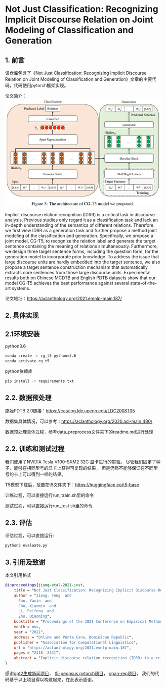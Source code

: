 # Not Just Classification: Recognizing Implicit Discourse Relation on Joint Modeling of Classification and Generation
## 1. 前言
该仓库包含了《Not Just Classification: Recognizing Implicit Discourse Relation on Joint Modeling of Classification and Generation》文章的主要代码，代码使用pytorch框架实现。

论文简介：
![image](cg_t5.jpg)

Implicit discourse relation recognition (IDRR) is a critical task in discourse analysis. Previous studies only regard it as a classification task and lack an in-depth understanding of the semantics of different relations. Therefore, we first view IDRR as a generation task and further propose a method joint modeling of the classification and generation. Specifically, we propose a joint model, CG-T5, to recognize the relation label and generate the target sentence containing the meaning of relations simultaneously. Furthermore, we design three target sentence forms, including the question form, for the generation model to incorporate prior knowledge. To address the issue that large discourse units are hardly embedded into the target sentence, we also propose a target sentence construction mechanism that automatically extracts core sentences from those large discourse units. Experimental results both on Chinese MCDTB and English PDTB datasets show that our model CG-T5 achieves the best performance against several state-of-the-art systems.

论文地址：https://aclanthology.org/2021.emnlp-main.187/

## 2. 具体实现
## 2.1环境安装
python3.6
```bash
conda create -n cg_t5 python=3.6
conda activate cg_t5
```
python依赖库
```bash
pip install -r requirements.txt
```
## 2.2. 数据预处理
原始PDTB 2.0链接：https://catalog.ldc.upenn.edu/LDC2008T05

数据集具体情况，可以参考：https://aclanthology.org/2020.acl-main.480/

数据预处理具体过程，参考data_preprocess文件夹下的readme.md进行处理
## 2.2.  训练和测试过程
我们使用了NVIDIA Tesla V100-SXM2 32G 显卡进行的实验。
尽管我们固定了种子，能够在相同型号的显卡上获得可复现的结果，
但是仍然不能够保证在不同型号的卡上可以得到一样的结果。

T5模型下载后，放置在t5文件夹下：https://huggingface.co/t5-base

训练过程，可以直接运行run_train.sh里的命令

测试过程，可以直接运行run_test.sh里的命令

## 2.3. 评估
评估过程，可以直接运行:
```cmd
python3 evaluate.py
```
 
## 3. 引用及致谢
本文引用格式
```bib
@inproceedings{jiang-etal-2021-just,
    title = "Not Just Classification: Recognizing Implicit Discourse Relation on Joint Modeling of Classification and Generation",
    author = "Jiang, Feng  and
      Fan, Yaxin  and
      Chu, Xiaomin  and
      Li, Peifeng  and
      Zhu, Qiaoming",
    booktitle = "Proceedings of the 2021 Conference on Empirical Methods in Natural Language Processing",
    month = nov,
    year = "2021",
    address = "Online and Punta Cana, Dominican Republic",
    publisher = "Association for Computational Linguistics",
    url = "https://aclanthology.org/2021.emnlp-main.187",
    pages = "2418--2431",
    abstract = "Implicit discourse relation recognition (IDRR) is a critical task in discourse analysis. Previous studies only regard it as a classification task and lack an in-depth understanding of the semantics of different relations. Therefore, we first view IDRR as a generation task and further propose a method joint modeling of the classification and generation. Specifically, we propose a joint model, CG-T5, to recognize the relation label and generate the target sentence containing the meaning of relations simultaneously. Furthermore, we design three target sentence forms, including the question form, for the generation model to incorporate prior knowledge. To address the issue that large discourse units are hardly embedded into the target sentence, we also propose a target sentence construction mechanism that automatically extracts core sentences from those large discourse units. Experimental results both on Chinese MCDTB and English PDTB datasets show that our model CG-T5 achieves the best performance against several state-of-the-art systems.",
}
```

感谢[gpt2生成新闻项目](https://github.com/liucongg/GPT2-NewsTitle)，
[t5-pegasus pytorch项目](https://github.com/renmada/t5-pegasus-pytorch)，
[span-rep项目](https://github.com/shtoshni/span-rep)，
我们的代码基于以上项目得以构建起来，在此表示感谢。

    